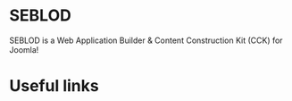 SEBLOD
======

SEBLOD is a Web Application Builder &amp; Content Construction Kit (CCK) for Joomla!

Useful links
======